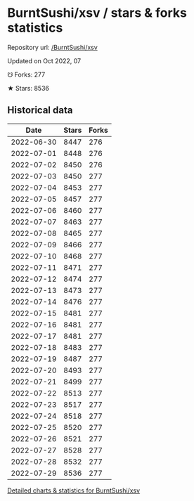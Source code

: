 # BurntSushi/xsv / stars & forks statistics

Repository url: [/BurntSushi/xsv](https://github.com/BurntSushi/xsv)

Updated on Oct 2022, 07

☋ Forks: 277

★ Stars: 8536

## Historical data
| Date | Stars | Forks |
|------|-------|-------|
| 2022-06-30 | 8447 | 276 | 
| 2022-07-01 | 8448 | 276 | 
| 2022-07-02 | 8450 | 276 | 
| 2022-07-03 | 8450 | 277 | 
| 2022-07-04 | 8453 | 277 | 
| 2022-07-05 | 8457 | 277 | 
| 2022-07-06 | 8460 | 277 | 
| 2022-07-07 | 8463 | 277 | 
| 2022-07-08 | 8465 | 277 | 
| 2022-07-09 | 8466 | 277 | 
| 2022-07-10 | 8468 | 277 | 
| 2022-07-11 | 8471 | 277 | 
| 2022-07-12 | 8474 | 277 | 
| 2022-07-13 | 8473 | 277 | 
| 2022-07-14 | 8476 | 277 | 
| 2022-07-15 | 8481 | 277 | 
| 2022-07-16 | 8481 | 277 | 
| 2022-07-17 | 8481 | 277 | 
| 2022-07-18 | 8483 | 277 | 
| 2022-07-19 | 8487 | 277 | 
| 2022-07-20 | 8493 | 277 | 
| 2022-07-21 | 8499 | 277 | 
| 2022-07-22 | 8513 | 277 | 
| 2022-07-23 | 8517 | 277 | 
| 2022-07-24 | 8518 | 277 | 
| 2022-07-25 | 8520 | 277 | 
| 2022-07-26 | 8521 | 277 | 
| 2022-07-27 | 8528 | 277 | 
| 2022-07-28 | 8532 | 277 | 
| 2022-07-29 | 8536 | 277 | 


[Detailed charts & statistics for BurntSushi/xsv](https://reviewgithub.com/rep/BurntSushi/xsv)
